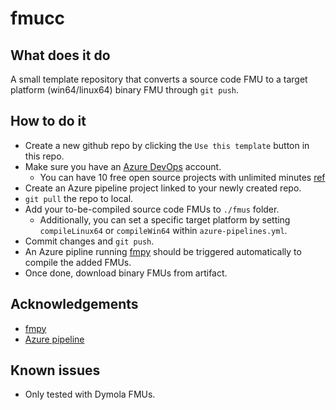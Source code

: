 

# fmucc

## What does it do
A small template repository that converts a source code FMU to a target platform (win64/linux64) binary FMU through `git push`. 

## How to do it
- Create a new github repo by clicking the `Use this template` button in this repo.
- Make sure you have an [Azure DevOps](https://azure.microsoft.com/en-us/services/devops/) account.
    - You can have 10 free open source projects with unlimited minutes [ref](https://azure.microsoft.com/en-us/services/devops/pipelines/)
- Create an Azure pipeline project linked to your newly created repo.
- `git pull` the repo to local.
- Add your to-be-compiled source code FMUs to `./fmus` folder.
    - Additionally, you can set a specific target platform by setting `compileLinux64` or `compileWin64` within `azure-pipelines.yml`.
- Commit changes and `git push`.
- An Azure pipline running [fmpy](https://github.com/CATIA-Systems/FMPy) should be triggered automatically to compile the added FMUs.
- Once done, download binary FMUs from artifact.

## Acknowledgements
- [fmpy](https://github.com/CATIA-Systems/FMPy)
- [Azure pipeline](https://azure.microsoft.com/en-us/services/devops/pipelines/)

## Known issues
- Only tested with Dymola FMUs.



